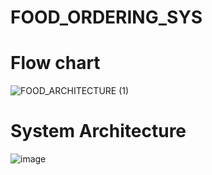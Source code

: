 # FOOD_ORDERING_SYS 

# Flow chart 

![FOOD_ARCHITECTURE (1)](https://github.com/Pushkarsuthar9521/FOOD_ORDERING_SYS/assets/79029738/91d8e657-04e7-4088-891a-fb27278540ae)

# System Architecture

![image](https://github.com/Pushkarsuthar9521/FOOD_ORDERING_SYS/assets/79029738/17b5afc7-fd57-4ff7-b567-4c99d6b5e60e)
